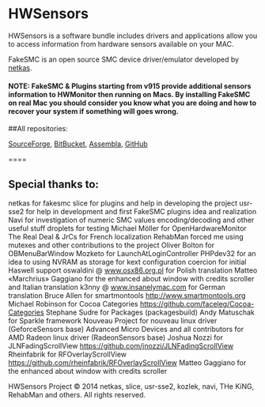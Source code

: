 # HWSensors

HWSensors is a software bundle includes drivers and applications allow you to access information from hardware sensors available on your MAC.

FakeSMC is an open source SMC device driver/emulator developed by [netkas](http://netkas.org).

#### NOTE: FakeSMC & Plugins starting from v915 provide additional sensors information to HWMonitor then running on Macs. By installing FakeSMC on real Mac you should consider you know what you are doing and how to recover your system if something will goes wrong.

##All repositories:

[SourceForge](https://sourceforge.net/projects/hwsensors),
[BitBucket](https://bitbucket.org/kozlek/hwsensors/overview),
[Assembla](https://www.assembla.com/code/fakesmc/git/nodes),
[GitHub](https://github.com/kozlek/HWSensors)

====
## Special thanks to:
netkas for fakesmc
slice for plugins and help in developing the project
usr-sse2 for help in development and first FakeSMC plugins idea and realization 
Navi for investigation of numeric SMC values encoding/decoding and other useful stuff
droplets for testing
Michael Möller for OpenHardwareMonitor
The Real Deal & JrCs for French localization
RehabMan forced me using mutexes and other contributions to the project
Oliver Bolton for OBMenuBarWindow
Mozketo for LaunchAtLoginController
PHPdev32 for an idea to using NVRAM as storage for kext configuration
coercion for initial Haswell support
oswaldini @ www.osx86.org.pl for Polish translation
Matteo «Marchrius» Gaggiano for the enhanced about window with credits scroller and Italian translation
k3nny @ www.insanelymac.com for German translation
Bruce Allen for smartmontools <http://www.smartmontools.org>
Michael Robinson for Cocoa Categories <https://github.com/faceleg/Cocoa-Categories>
Stephane Sudre for Packages (packagesbuild)
Andy Matuschak  for Sparkle framework
Nouveau Project for nouveau linux driver (GeforceSensors base)
Advanced Micro Devices and all contributors for AMD Radeon linux driver (RadeonSensors base)
Joshua Nozzi for JLNFadingScrollView <https://github.com/jnozzi/JLNFadingScrollView>
Rheinfabrik for RFOverlayScrollView <https://github.com/rheinfabrik/RFOverlayScrollView>
Matteo Gaggiano for the enhanced about window with credits scroller

HWSensors Project &copy; 2014 netkas, slice, usr-sse2, kozlek, navi, THe KiNG, RehabMan and others. All rights reserved.
